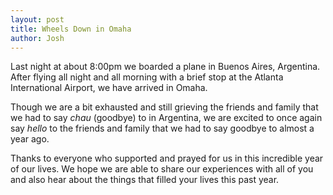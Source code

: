 ```yaml
---
layout: post
title: Wheels Down in Omaha
author: Josh
---
```


Last night at about 8:00pm we boarded a plane in Buenos Aires, Argentina.
After flying all night and all morning with a brief stop at the Atlanta
International Airport, we have arrived in Omaha.

Though we are a bit exhausted and still grieving the friends and family that
we had to say *chau* (goodbye) to in Argentina, we are excited to once again
say *hello* to the friends and family that we had to say goodbye to almost a
year ago.

Thanks to everyone who supported and prayed for us in this incredible year of
our lives. We hope we are able to share our experiences with all of you and
also hear about the things that filled your lives this past year.
